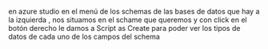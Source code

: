 en azure studio en el menú de los schemas de las bases de datos que hay a la izquierda ,
nos situamos en el schame que queremos y con click en el botón derecho le damos 
a Script as Create para poder ver los tipos de datos de cada uno de los campos del
schema
